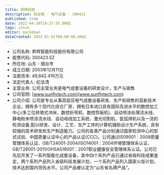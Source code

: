 ```yaml
---
title: 昇辉科技
description: 创业板 - 电气设备 - 300423
published: true
date: 2022-04-30T19:27:55.000Z
tags: stock
editor: markdown
dateCreated: 2022-01-01T00:00:00.000Z
---
```


- 公司名称: 昇辉智能科技股份有限公司
- 股票代码: 300423.SZ
- 所在地: 山东 - 烟台市
- 成立日期: 2003年12月11日
- 注册资本: 49,842.419万元
- 法定代表人: 纪法清
- 主营业务: 公司主营业务是电气成套设备的研发设计，生产与销售
- 公司官网: [www.sunflytech.com](www.sunflytech.com)
- 公司介绍: 公司是专业从事高低压电气成套设备研发、生产和销售的高新技术企业。拥有多个现代化综合厂房，拥有日本进口具有国际先进水平的数控加工中心(多工位转塔式冲床、数控折弯机、数控剪板机)、自动喷涂处理流水线、静电粉末喷涂流水线、自动母线加工系统、激光切割机、氩弧焊机以及一流的检测设备,配以研发、设计、工艺、生产工序的计算机辅助设计生产系统，具有较强的技术研发和生产制造能力。公司的各类产品分别通过国家检测中心的型式试验、中国质量认证中心的产品认证(CCC)。公司通过IS09001：2008质量管理体系认证、GB/T24001-2004/ISO14001：2004环境管理体系认证、GB/T28001-2011/OHSAS18001：2007职业健康安全管理体系认证。公司已先后开发了一系列智能化成套设备，其中四个系列产品已通过省级科技成果鉴定，两个系列产品列入省级科技发展计划，一个系列产品列入国家火炬计划，技术达到国内领先水平。公司产品被认定为“山东省名牌产品”。


